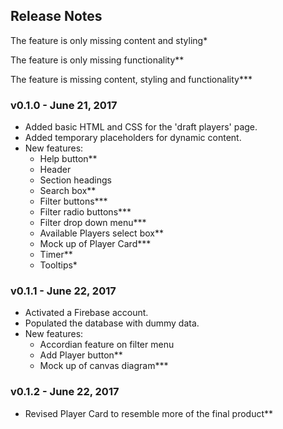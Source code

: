 ## Release Notes

The feature is only missing content and styling*

The feature is only missing functionality**

The feature is missing content, styling and functionality***

### v0.1.0 - June 21, 2017
- Added basic HTML and CSS for the 'draft players' page. 
- Added temporary placeholders for dynamic content.
- New features:
	- Help button**
	- Header
	- Section headings
	- Search box**
	- Filter buttons***
	- Filter radio buttons***
	- Filter drop down menu***
	- Available Players select box**
	- Mock up of Player Card***
	- Timer**
	- Tooltips*

### v0.1.1 - June 22, 2017
- Activated a Firebase account.
- Populated the database with dummy data.
- New features:
	- Accordian feature on filter menu
	- Add Player button**
	- Mock up of canvas diagram***
	
### v0.1.2 - June 22, 2017
- Revised Player Card to resemble more of the final product**